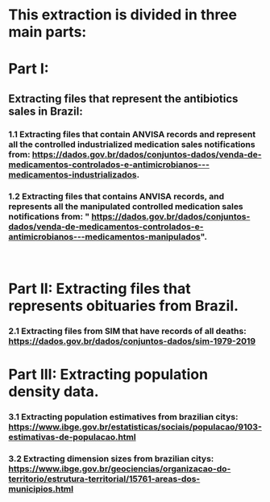 # This extraction is divided in three main parts:


# Part I:   
## Extracting files that represent the antibiotics sales in Brazil:

### 1.1 Extracting files that contain ANVISA records and represent all the controlled industrialized medication sales notifications from: https://dados.gov.br/dados/conjuntos-dados/venda-de-medicamentos-controlados-e-antimicrobianos---medicamentos-industrializados.




### 1.2 Extracting files that contains ANVISA records, and represents all the manipulated controlled medication sales notifications from: " https://dados.gov.br/dados/conjuntos-dados/venda-de-medicamentos-controlados-e-antimicrobianos---medicamentos-manipulados".

### 

~~~~ python



~~~~
# Part II: Extracting files that represents obituaries from Brazil. 
### 2.1 Extracting files from SIM that have records of all deaths: https://dados.gov.br/dados/conjuntos-dados/sim-1979-2019



# Part III: Extracting population density data. 
### 3.1 Extracting population estimatives from brazilian citys: https://www.ibge.gov.br/estatisticas/sociais/populacao/9103-estimativas-de-populacao.html
### 3.2 Extracting dimension sizes from brazilian citys: https://www.ibge.gov.br/geociencias/organizacao-do-territorio/estrutura-territorial/15761-areas-dos-municipios.html
